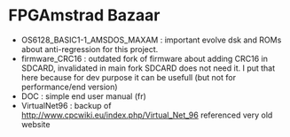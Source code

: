 # FPGAmstrad Bazaar

* OS6128_BASIC1-1_AMSDOS_MAXAM : important evolve dsk and ROMs about anti-regression for this project.
* firmware_CRC16 : outdated fork of firmware about adding CRC16 in SDCARD, invalidated in main fork SDCARD does not need it. I put that here because for dev purpose it can be usefull (but not for performance/end version)
* DOC : simple end user manual (fr)
* VirtualNet96 : backup of http://www.cpcwiki.eu/index.php/Virtual_Net_96 referenced very old website